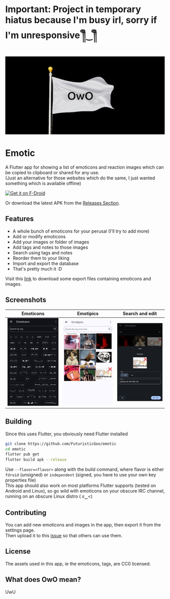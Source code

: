 # Important: Project in temporary hiatus because I'm busy irl, sorry if I'm unresponsive ༎ຶ‿༎ຶ
<p align="center">
     
  <img src="https://github.com/FuturisticGoo/emotic/blob/5b07913b99662cabeff3ba7a3fd09bb596a335c5/metadata/en-US/images/featureGraphic.png?raw=true" />
</p>

# Emotic 
A Flutter app for showing a list of emoticons and reaction images which can be copied to clipboard or shared for any use.  
(Just an alternative for those websites which do the same, I just wanted something which is available offline)

[<img src="https://fdroid.gitlab.io/artwork/badge/get-it-on.png"
     alt="Get it on F-Droid"
     height="80">](https://f-droid.org/packages/futuristicgoo.emotic/)

Or download the latest APK from the [Releases Section](https://github.com/FuturisticGoo/emotic/releases/latest).

## Features
* A whole bunch of emoticons for your perusal (I'll try to add more)
* Add or modify emoticons
* Add your images or folder of images
* Add tags and notes to those images
* Search using tags and notes
* Reorder them to your liking
* Import and export the database
* That's pretty much it :D

Visit this [link](https://github.com/FuturisticGoo/emotic/issues/19) to download some export files containing emoticons and images.
## Screenshots
|Emoticons|Emotipics|Search and edit|
|-|-|-|
| ![Emotic page](https://github.com/FuturisticGoo/emotic/blob/5b07913b99662cabeff3ba7a3fd09bb596a335c5/metadata/en-US/images/phoneScreenshots/1_main_page.png?raw=true)| ![Emotipics page](https://github.com/FuturisticGoo/emotic/blob/5b07913b99662cabeff3ba7a3fd09bb596a335c5/metadata/en-US/images/phoneScreenshots/4_tag_editor.png?raw=true)| ![Search emotipics](https://github.com/FuturisticGoo/emotic/blob/5b07913b99662cabeff3ba7a3fd09bb596a335c5/metadata/en-US/images/phoneScreenshots/5_settings.png?raw=true) |

## Building
Since this uses Flutter, you obviously need Flutter installed  
```bash
git clone https://github.com/FuturisticGoo/emotic
cd emotic
flutter pub get
flutter build apk --release
```
Use `--flavor=<flavor>` along with the build command, where flavor is either `fdroid` (unsigned) or `independent` (signed, you have to use your own key properties file)   
This app should also work on most platforms Flutter supports (tested on Android and Linux), so go wild with emoticons on your obscure IRC channel, running on an obscure Linux distro ( ಠ‿<)  

## Contributing
You can add new emoticons and images in the app, then export it from the settings page.  
Then upload it to this [issue](https://github.com/FuturisticGoo/emotic/issues/19) so that others can use them.

## License
The assets used in this app, ie the emoticons, tags, are CC0 licensed.

## What does OwO mean?
UwU

